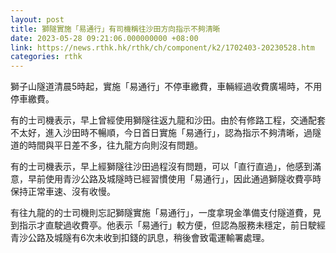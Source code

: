 ```yaml
---
layout: post
title: 獅隧實施「易通行」有司機稱往沙田方向指示不夠清晰
date: 2023-05-28 09:21:06.000000000 +08:00
link: https://news.rthk.hk/rthk/ch/component/k2/1702403-20230528.htm
categories: rthk
---
```


獅子山隧道清晨5時起，實施「易通行」不停車繳費，車輛經過收費廣場時，不用停車繳費。

有的士司機表示，早上曾經使用獅隧往返九龍和沙田。由於有修路工程，交通配套不太好，進入沙田時不暢順，今日首日實施「易通行」，認為指示不夠清晰，過隧道的時間與平日差不多，往九龍方向則沒有問題。

有的士司機表示，早上經獅隧往沙田過程沒有問題，可以「直行直過」，他感到滿意，早前使用青沙公路及城隧時已經習慣使用「易通行」，因此通過獅隧收費亭時保持正常車速、沒有收慢。

有往九龍的的士司機則忘記獅隧實施「易通行」，一度拿現金準備支付隧道費，見到指示才直駛過收費亭。他表示「易通行」較方便，但認為服務未穩定，前日駛經青沙公路及城隧有6次未收到扣錢的訊息，稍後會致電運輸署處理。
